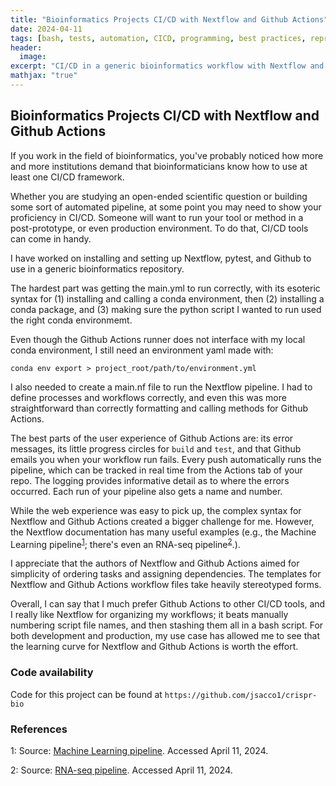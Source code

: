 ```yaml
---
title: "Bioinformatics Projects CI/CD with Nextflow and Github Actions"
date: 2024-04-11
tags: [bash, tests, automation, CICD, programming, best practices, reproducibility, research, methods, data management, project management, version control, Github, bioinformatics, open-source, Nextflow, tools, productivity]
header:
  image: 
excerpt: "CI/CD in a generic bioinformatics workflow with Nextflow and Github Actions"
mathjax: "true"
---
```


## Bioinformatics Projects CI/CD with Nextflow and Github Actions

If you work in the field of bioinformatics, you've probably noticed how more and more institutions demand that bioinformaticians know how to use at least one CI/CD framework. 

Whether you are studying an open-ended scientific question or building some sort of automated pipeline, at some point you may need to show your proficiency in CI/CD. Someone will want to run your tool or method in a post-prototype, or even production environment. To do that, CI/CD tools can come in handy. 

I have worked on installing and setting up Nextflow, pytest, and Github to use in a generic bioinformatics repository. 

The hardest part was getting the main.yml to run correctly, with its esoteric syntax for (1) installing and calling a conda environment, then (2) installing a conda package, and (3) making sure the python script I wanted to run used the right conda environmemt.

Even though the Github Actions runner does not interface with my local conda environment, I still need an environment yaml made with:

`conda env export > project_root/path/to/environment.yml`

I also needed to create a main.nf file to run the Nextflow pipeline. I had to define processes and workflows correctly, and even this was more straightforward than correctly formatting and calling methods for Github Actions.

The best parts of the user experience of Github Actions are: its error messages, its little progress circles for `build` and `test`, and that Github emails you when your workflow run fails. Every push automatically runs the pipeline, which can be tracked in real time from the Actions tab of your repo. The logging provides informative detail as to where the errors occurred. Each run of your pipeline also gets a name and number. 

While the web experience was easy to pick up, the complex syntax for Nextflow and Github Actions created a bigger challenge for me. However, the Nextflow documentation has many useful examples (e.g., the Machine Learning pipeline<sup>[1](#ref1)</sup>; there's even an RNA-seq pipeline<sup>[2](#ref2)</sup>.).  

I appreciate that the authors of Nextflow and Github Actions aimed for simplicity of ordering tasks and assigning dependencies. The templates for Nextflow and Github Actions workflow files take heavily stereotyped forms. 

Overall, I can say that I much prefer Github Actions to other CI/CD tools, and I really like Nextflow for organizing my workflows; it beats manually numbering script file names, and then stashing them all in a bash script. For both development and production, my use case has allowed me to see that the learning curve for Nextflow and Github Actions is worth the effort. 

### Code availability
Code for this project can be found at `https://github.com/jsacco1/crispr-bio`

### References

<a name="ref1">1</a>: Source: [Machine Learning pipeline](https://www.nextflow.io/example5.html). Accessed April 11, 2024.

<a name="ref2">2</a>: Source: [RNA-seq pipeline](https://www.nextflow.io/example4.html). Accessed April 11, 2024.

